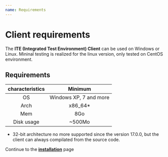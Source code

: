 ```yaml
---
name: Requirements
---
```


# Client requirements

The **ITE (Integrated Test Environment) Client** can be used on Windows or Linux.
Mininal testing is realized for the linux version, only tested on CentOS environment.

## Requirements

|characteristics|Minimum|
|:-------------:|:-----:|
|OS|Windows XP, 7 and more|
|Arch|x86_64*|
|Mem|8Go|
|Disk usage|~500Mo|

* 32-bit architecture no more supported since the version 17.0.0, but the client can always compilated from the source code.

Continue to the **[installation](installation)** page